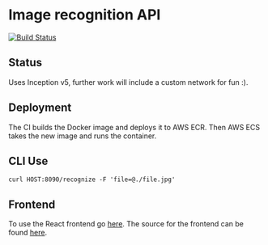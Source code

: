 # Image recognition API

[![Build Status](https://travis-ci.com/NikStoyanov/image-recognition.svg?branch=master)](https://travis-ci.com/NikStoyanov/image-recognition)

## Status
Uses Inception v5, further work will include a custom network for
fun :).

## Deployment
The CI builds the Docker image and deploys it to AWS ECR. Then AWS ECS takes the
new image and runs the container.

## CLI Use
`curl HOST:8090/recognize -F 'file=@./file.jpg'`

## Frontend
To use the React frontend go [here](http://captionthis.s3-website.eu-west-2.amazonaws.com/). The source for the frontend can be found [here](https://github.com/NikStoyanov/CaptionThis).

